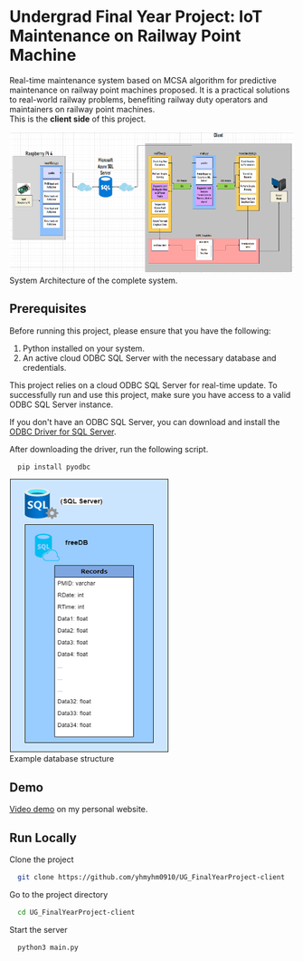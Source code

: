 # Undergrad Final Year Project: IoT Maintenance on Railway Point Machine

Real-time maintenance system based on MCSA algorithm for predictive maintenance on railway point machines proposed.
It is a practical solutions to real-world railway problems, benefiting railway duty operators and maintainers on railway point machines. <br/>
This is the **client side** of this project.

![System diagram](./images/system_diagram.png)
<br/>System Architecture of the complete system.

## Prerequisites

Before running this project, please ensure that you have the following:

1. Python installed on your system.
2. An active cloud ODBC SQL Server with the necessary database and credentials.

This project relies on a cloud ODBC SQL Server for real-time update. To successfully run and use this project, make sure you have access to a valid ODBC SQL Server instance.

If you don't have an ODBC SQL Server, you can download and install the [ODBC Driver for SQL Server](https://learn.microsoft.com/en-us/sql/connect/odbc/download-odbc-driver-for-sql-server?view=sql-server-ver16).


After downloading the driver, run the following script.
```bash
  pip install pyodbc
```

![Database structure](./images/DB_structure.png)
<br/>Example database structure

## Demo
[Video demo](https://jerryyip.net/#project-IoT-Railway) on my personal website.

## Run Locally

Clone the project

```bash
  git clone https://github.com/yhmyhm0910/UG_FinalYearProject-client
```

Go to the project directory

```bash
  cd UG_FinalYearProject-client
```

Start the server

```bash
  python3 main.py
```
